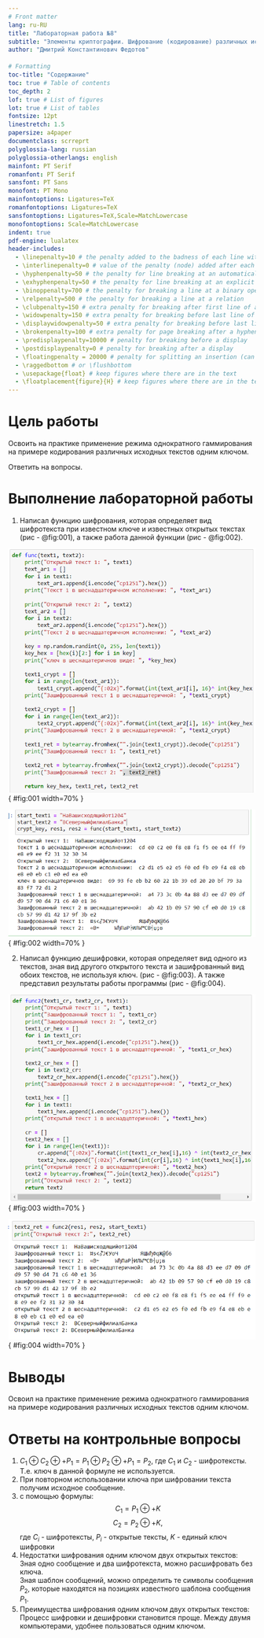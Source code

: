```yaml
---
# Front matter
lang: ru-RU
title: "Лабораторная работа №8"
subtitle: "Элементы криптографии. Шифрование (кодирование) различных исходных текстов одним ключом"
author: "Дмитрий Константинович Федотов"

# Formatting
toc-title: "Содержание"
toc: true # Table of contents
toc_depth: 2
lof: true # List of figures
lot: true # List of tables
fontsize: 12pt
linestretch: 1.5
papersize: a4paper
documentclass: scrreprt
polyglossia-lang: russian
polyglossia-otherlangs: english
mainfont: PT Serif
romanfont: PT Serif
sansfont: PT Sans
monofont: PT Mono
mainfontoptions: Ligatures=TeX
romanfontoptions: Ligatures=TeX
sansfontoptions: Ligatures=TeX,Scale=MatchLowercase
monofontoptions: Scale=MatchLowercase
indent: true
pdf-engine: lualatex
header-includes:
  - \linepenalty=10 # the penalty added to the badness of each line within a paragraph (no associated penalty node) Increasing the value makes tex try to have fewer lines in the paragraph.
  - \interlinepenalty=0 # value of the penalty (node) added after each line of a paragraph.
  - \hyphenpenalty=50 # the penalty for line breaking at an automatically inserted hyphen
  - \exhyphenpenalty=50 # the penalty for line breaking at an explicit hyphen
  - \binoppenalty=700 # the penalty for breaking a line at a binary operator
  - \relpenalty=500 # the penalty for breaking a line at a relation
  - \clubpenalty=150 # extra penalty for breaking after first line of a paragraph
  - \widowpenalty=150 # extra penalty for breaking before last line of a paragraph
  - \displaywidowpenalty=50 # extra penalty for breaking before last line before a display math
  - \brokenpenalty=100 # extra penalty for page breaking after a hyphenated line
  - \predisplaypenalty=10000 # penalty for breaking before a display
  - \postdisplaypenalty=0 # penalty for breaking after a display
  - \floatingpenalty = 20000 # penalty for splitting an insertion (can only be split footnote in standard LaTeX)
  - \raggedbottom # or \flushbottom
  - \usepackage{float} # keep figures where there are in the text
  - \floatplacement{figure}{H} # keep figures where there are in the text
---
```


# Цель работы

Освоить на практике применение режима однократного гаммирования на примере кодирования различных исходных текстов одним ключом.

Ответить на вопросы.

# Выполнение лабораторной работы

1. Написал функцию шифрования, которая определяет вид шифротекста при известном ключе и известных открытых текстах (рис - @fig:001), а также работа данной функции (рис - @fig:002).

![Функция, шифрующая данные](image/1.png){ #fig:001 width=70% }

![Результат работы функции](image/2.png){ #fig:002 width=70% }

2. Написал функцию дешифровки, которая определяет вид одного из текстов, зная вид другого открытого текста и  зашифрованный вид обоих текстов, не используя ключ. (рис - @fig:003). А также представил результаты работы программы (рис - @fig:004).

![Функция, дешифрующая данные](image/3.png){ #fig:003 width=70% }

![Результат работы функции](image/4.png){ #fig:004 width=70% }

# Выводы

Освоил на практике применение режима однократного гаммирования на примере кодирования различных исходных текстов одним ключом.

# Ответы на контрольные вопросы

1. $C_1 \oplus C_2 \oplus + P_1 = P_1 \oplus P_2 \oplus + P_1 = P_2$, где $C_1$ и $C_2$ - шифротексты. Т.е. ключ в данной формуле не используется.
2. При повторном использовании ключа при шифровании текста получим исходное сообщение.  
3. с помощью формулы:
$$C_1 = P_1 \oplus + K$$
$$C_2 = P_2 \oplus + K,$$
где $C_i$ - шифротексты, $P_i$ - открытые тексты, $K$ - единый ключ шифровки  
4. Недостатки шифрования одним ключом двух открытых текстов:
Зная одно сообщение и два шифротекста, можно расшифровать без ключа.  
Зная шаблон сообщений, можно определить те символы сообщения $P_2$, которые находятся на позициях известного шаблона сообщения $P_1$.  
5. Преимущества шифрования одним ключом двух открытых текстов:  
Процесс шифровки и дешифровки становится проще. 
Между двумя компьютерами, удобнее пользоваться одним ключом.

